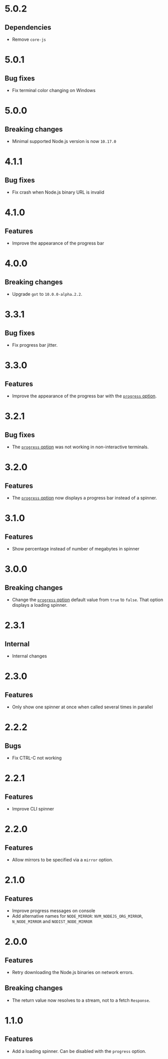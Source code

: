 # 5.0.2

## Dependencies

- Remove `core-js`

# 5.0.1

## Bug fixes

- Fix terminal color changing on Windows

# 5.0.0

## Breaking changes

- Minimal supported Node.js version is now `10.17.0`

# 4.1.1

## Bug fixes

- Fix crash when Node.js binary URL is invalid

# 4.1.0

## Features

- Improve the appearance of the progress bar

# 4.0.0

## Breaking changes

- Upgrade `got` to `10.0.0-alpha.2.2`.

# 3.3.1

## Bug fixes

- Fix progress bar jitter.

# 3.3.0

## Features

- Improve the appearance of the progress bar with the
  [`progress` option](https://github.com/ehmicky/fetch-node-website/blob/master/README.md#progress).

# 3.2.1

## Bug fixes

- The
  [`progress` option](https://github.com/ehmicky/fetch-node-website/blob/master/README.md#progress)
  was not working in non-interactive terminals.

# 3.2.0

## Features

- The
  [`progress` option](https://github.com/ehmicky/fetch-node-website/blob/master/README.md#progress)
  now displays a progress bar instead of a spinner.

# 3.1.0

## Features

- Show percentage instead of number of megabytes in spinner

# 3.0.0

## Breaking changes

- Change the
  [`progress` option](https://github.com/ehmicky/fetch-node-website/blob/master/README.md#progress)
  default value from `true` to `false`. That option displays a loading spinner.

# 2.3.1

## Internal

- Internal changes

# 2.3.0

## Features

- Only show one spinner at once when called several times in parallel

# 2.2.2

## Bugs

- Fix CTRL-C not working

# 2.2.1

## Features

- Improve CLI spinner

# 2.2.0

## Features

- Allow mirrors to be specified via a `mirror` option.

# 2.1.0

## Features

- Improve progress messages on console
- Add alternative names for `NODE_MIRROR`: `NVM_NODEJS_ORG_MIRROR`,
  `N_NODE_MIRROR` and `NODIST_NODE_MIRROR`

# 2.0.0

## Features

- Retry downloading the Node.js binaries on network errors.

## Breaking changes

- The return value now resolves to a stream, not to a fetch `Response`.

# 1.1.0

## Features

- Add a loading spinner. Can be disabled with the `progress` option.
